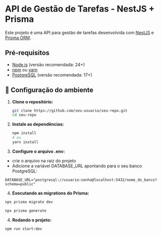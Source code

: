 # API de Gestão de Tarefas - NestJS + Prisma

Este projeto é uma API para gestão de tarefas desenvolvida com [NestJS](https://nestjs.com/) e [Prisma ORM](https://www.prisma.io/).

## Pré-requisitos

- [Node.js](https://nodejs.org/) (versão recomendada: 24+)
- [npm](https://www.npmjs.com/) ou [yarn](https://yarnpkg.com/)
- [PostgreSQL](https://www.postgresql.org/) (versão recomendada: 17+)

## 📂 Configuração do ambiente

1. **Clone o repositório:**
   ```bash
   git clone https://github.com/seu-usuario/seu-repo.git
   cd seu-repo
   ```
2. **Instale as dependências:**

   ```bash
   npm install
   # ou
   yarn install
   ```

3. **Configure o arquivo .env:**

- crie o arquivo na raiz do projeto
- Adicione a variável DATABASE_URL apontando para o seu banco PostgreSQL:

```env
DATABASE_URL="postgresql://usuario:senha@localhost:5432/nome_do_banco?schema=public"
```

4. **Executando as migrations do Prisma:**

```bash
npx prisma migrate dev

npx prisma generate
```

4. **Rodando o projeto:**

```bash
npm run start:dev
```
